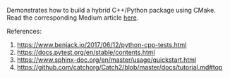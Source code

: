 Demonstrates how to build a hybrid C++/Python package using CMake. Read the corresponding Medium article [here](https://medium.com/@jcfantell/building-hybrid-python-c-packages-8985fa1c5b1d).

References:
1. https://www.benjack.io/2017/06/12/python-cpp-tests.html
2. https://docs.pytest.org/en/stable/contents.html
3. https://www.sphinx-doc.org/en/master/usage/quickstart.html
4. https://github.com/catchorg/Catch2/blob/master/docs/tutorial.md#top
